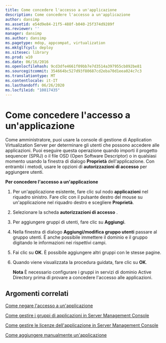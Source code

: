 ```yaml
---
title: Come concedere l'accesso a un'applicazione
description: Come concedere l'accesso a un'applicazione
author: dansimp
ms.assetid: e54d9e84-21f5-488f-b040-25f374d9289f
ms.reviewer: ''
manager: dansimp
ms.author: dansimp
ms.pagetype: mdop, appcompat, virtualization
ms.mktglfcycl: deploy
ms.sitesec: library
ms.prod: w10
ms.date: 06/16/2016
ms.openlocfilehash: 9cd3dfe4661f09bb7e7d3514a397955cb892be81
ms.sourcegitcommit: 354664bc527d93f80687cd2eba70d1eea024c7c3
ms.translationtype: MT
ms.contentlocale: it-IT
ms.lasthandoff: 06/26/2020
ms.locfileid: "10817435"
---
```

# Come concedere l'accesso a un'applicazione


Come amministratore, puoi usare la console di gestione di Application Virtualization Server per determinare gli utenti che possono accedere alle applicazioni. Puoi eseguire questa operazione quando importi il progetto sequencer (SPRJ) o il file OSD (Open Software Descriptor) o in qualsiasi momento usando la finestra di dialogo **Proprietà** dell'applicazione. Con entrambi i metodi, usare le opzioni di **autorizzazioni di accesso** per aggiungere utenti.

**Per concedere l'accesso a un'applicazione**

1.  Per un'applicazione esistente, fare clic sul nodo **applicazioni** nel riquadro sinistro. Fare clic con il pulsante destro del mouse su un'applicazione nel riquadro destro e scegliere **Proprietà**.

2.  Selezionare la scheda **autorizzazioni di accesso** .

3.  Per aggiungere gruppi di utenti, fare clic su **Aggiungi**.

4.  Nella finestra di dialogo **Aggiungi/modifica gruppo utenti** passare al gruppo utenti. È anche possibile immettere il dominio e il gruppo digitando le informazioni nei rispettivi campi.

5.  Fai clic su **OK**. È possibile aggiungere altri gruppi con le stesse pagine.

6.  Quando viene visualizzata la procedura guidata, fare clic su **OK**.

    **Nota**  È necessario configurare i gruppi in servizi di dominio Active Directory prima di provare a concedere l'accesso alle applicazioni.

     

## Argomenti correlati


[Come negare l'accesso a un'applicazione](how-to-deny-access-to-an-application.md)

[Come gestire i gruppi di applicazioni in Server Management Console](how-to-manage-application-groups-in-the-server-management-console.md)

[Come gestire le licenze dell'applicazione in Server Management Console](how-to-manage-application-licenses-in-the-server-management-console.md)

[Come aggiungere manualmente un'applicazione](how-to-manually-add-an-application.md)

 

 





